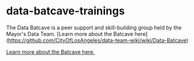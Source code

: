 # data-batcave-trainings
The Data Batcave is a peer support and skill-building group held by the Mayor's Data Team. [Learn more about the Batcave here] (https://github.com/CityOfLosAngeles/data-team-wiki/wiki/Data-Batcave)

[Learn more about the Batcave here.](data-team-wiki/wiki/Data-Batcave)

